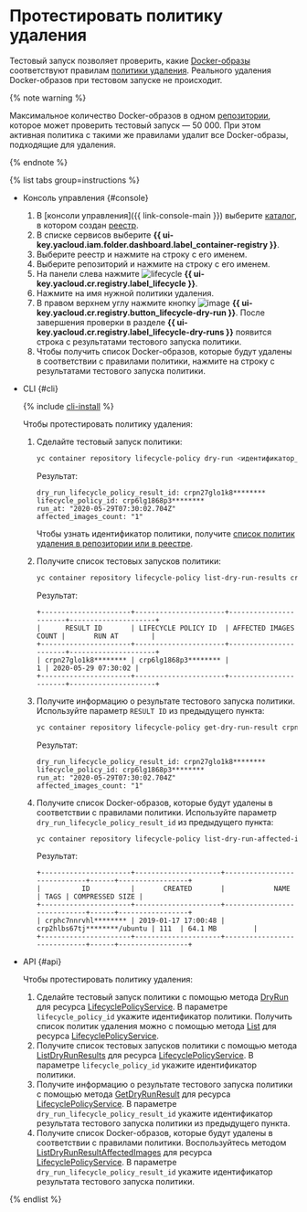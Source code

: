 # Протестировать политику удаления

Тестовый запуск позволяет проверить, какие [Docker-образы](../../concepts/docker-image.md) соответствуют правилам [политики удаления](../../concepts/lifecycle-policy.md). Реального удаления Docker-образов при тестовом запуске не происходит.

{% note warning %}

Максимальное количество Docker-образов в одном [репозитории](../../concepts/repository.md), которое может проверить тестовый запуск — 50 000. При этом активная политика с такими же правилами удалит все Docker-образы, подходящие для удаления.

{% endnote %}

{% list tabs group=instructions %}

- Консоль управления {#console}

  1. В [консоли управления]({{ link-console-main }}) выберите [каталог](../../../resource-manager/concepts/resources-hierarchy.md#folder), в котором создан [реестр](../../concepts/registry.md).
  1. В списке сервисов выберите **{{ ui-key.yacloud.iam.folder.dashboard.label_container-registry }}**.
  1. Выберите реестр и нажмите на строку с его именем.
  1. Выберите репозиторий и нажмите на строку с его именем.
  1. На панели слева нажмите ![lifecycle](../../../_assets/console-icons/arrows-rotate-right.svg) **{{ ui-key.yacloud.cr.registry.label_lifecycle }}**.
  1. Нажмите на имя нужной политики удаления.
  1. В правом верхнем углу нажмите кнопку ![image](../../../_assets/console-icons/play-fill.svg) **{{ ui-key.yacloud.cr.registry.button_lifecycle-dry-run }}**. После завершения проверки в разделе **{{ ui-key.yacloud.cr.registry.label_lifecycle-dry-runs }}** появится строка с результатами тестового запуска политики.
  1. Чтобы получить список Docker-образов, которые будут удалены в соответствии с правилами политики, нажмите на строку с результатами тестового запуска политики.

- CLI {#cli}

  {% include [cli-install](../../../_includes/cli-install.md) %}

  Чтобы протестировать политику удаления:
  1. Сделайте тестовый запуск политики:

     ```bash
     yc container repository lifecycle-policy dry-run <идентификатор_политики>
     ```

     Результат:

     ```text
     dry_run_lifecycle_policy_result_id: crpn27glo1k8********
     lifecycle_policy_id: crp6lg1868p3********
     run_at: "2020-05-29T07:30:02.704Z"
     affected_images_count: "1"
     ```

     Чтобы узнать идентификатор политики, получите [список политик удаления в репозитории или в реестре](lifecycle-policy-list.md#lifecycle-policy-list).
  1. Получите список тестовых запусков политики:

     ```bash
     yc container repository lifecycle-policy list-dry-run-results crp6lg1868p3********
     ```

     Результат:

     ```text
     +----------------------+----------------------+-----------------------+---------------------+
     |      RESULT ID       | LIFECYCLE POLICY ID  | AFFECTED IMAGES COUNT |       RUN AT        |
     +----------------------+----------------------+-----------------------+---------------------+
     | crpn27glo1k8******** | crp6lg1868p3******** |                     1 | 2020-05-29 07:30:02 |
     +----------------------+----------------------+-----------------------+---------------------+
     ```

  1. Получите информацию о результате тестового запуска политики. Используйте параметр `RESULT ID` из предыдущего пункта:

     ```bash
     yc container repository lifecycle-policy get-dry-run-result crpn27glo1k8********
     ```

     Результат:

     ```text
     dry_run_lifecycle_policy_result_id: crpn27glo1k8********
     lifecycle_policy_id: crp6lg1868p3********
     run_at: "2020-05-29T07:30:02.704Z"
     affected_images_count: "1"
     ```

  1. Получите список Docker-образов, которые будут удалены в соответствии с правилами политики. Используйте параметр `dry_run_lifecycle_policy_result_id` из предыдущего пункта:

     ```bash
     yc container repository lifecycle-policy list-dry-run-affected-images crpn27glo1k8********
     ```

     Результат:

     ```text
     +----------------------+---------------------+-----------------------------+------+-----------------+
     |          ID          |       CREATED       |            NAME             | TAGS | COMPRESSED SIZE |
     +----------------------+---------------------+-----------------------------+------+-----------------+
     | crphc7nnrvhl******** | 2019-01-17 17:00:48 | crp2hlbs67tj********/ubuntu | 111  | 64.1 MB         |
     +----------------------+---------------------+-----------------------------+------+-----------------+
     ```

- API {#api}

  Чтобы протестировать политику удаления:
  1. Сделайте тестовый запуск политики с помощью метода [DryRun](../../api-ref/grpc/LifecyclePolicy/dryRun.md) для ресурса [LifecyclePolicyService](../../api-ref/grpc/LifecyclePolicy/index.md). В параметре `lifecycle_policy_id` укажите идентификатор политики. Получить список политик удаления можно с помощью метода [List](../../api-ref/grpc/LifecyclePolicy/index.md#List) для ресурса [LifecyclePolicyService](../../api-ref/grpc/LifecyclePolicy/index.md).
  1. Получите список тестовых запусков политики с помощью метода [ListDryRunResults](../../api-ref/grpc/LifecyclePolicy/index.md#ListDryRunResults) для ресурса [LifecyclePolicyService](../../api-ref/grpc/LifecyclePolicy/index.md). В параметре `lifecycle_policy_id` укажите идентификатор политики.
  1. Получите информацию о результате тестового запуска политики с помощью метода [GetDryRunResult](../../api-ref/grpc/LifecyclePolicy/index.md#GetDryRunResult) для ресурса [LifecyclePolicyService](../../api-ref/grpc/LifecyclePolicy/index.md). В параметре `dry_run_lifecycle_policy_result_id` укажите идентификатор результата тестового запуска политики из предыдущего пункта.
  1. Получите список Docker-образов, которые будут удалены в соответствии с правилами политики. Воспользуйтесь методом [ListDryRunResultAffectedImages](../../api-ref/grpc/LifecyclePolicy/index.md#ListDryRunResultAffectedImages) для ресурса [LifecyclePolicyService](../../api-ref/grpc/LifecyclePolicy/index.md). В параметре `dry_run_lifecycle_policy_result_id` укажите идентификатор результата тестового запуска политики.

{% endlist %}